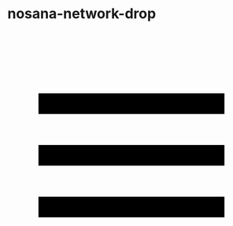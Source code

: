 # nosana-network-drop
<div class="gb_xc gb_ya" aria-expanded="false" aria-label="Главное меню" role="button" tabindex="0"><svg focusable="false" viewBox="0 0 24 24"><path d="M3 18h18v-2H3v2zm0-5h18v-2H3v2zm0-7v2h18V6H3z"></path></svg></div>
